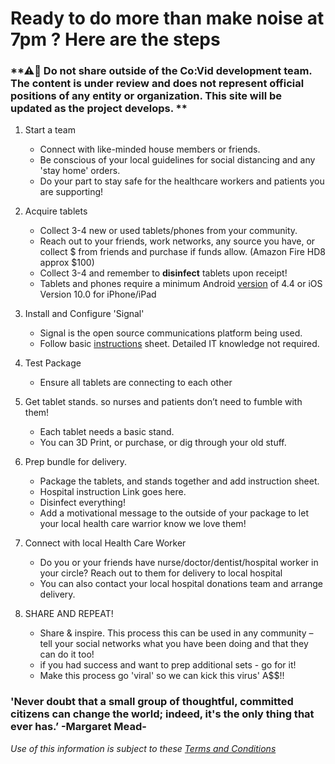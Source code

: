 # Ready to do more than make noise at 7pm ? Here are the steps

### **⚠🛑 Do not share outside of the Co:Vid development team. The content is under review and does not represent official positions of any entity or organization. This site will be updated as the project develops. **

1. Start a team
    * Connect with like-minded house members or friends. 
    * Be conscious of your local guidelines for social distancing and any 'stay home' orders. 
    * Do your part to stay safe for the healthcare workers and patients you are supporting!  
2. Acquire tablets
    * Collect 3-4 new or used tablets/phones from your community.
    * Reach out to your friends, work networks, any source you have, or collect $ from friends and purchase if funds allow. (Amazon Fire HD8 approx $100)
    * Collect 3-4 and remember to **disinfect** tablets upon receipt!
    * Tablets and phones require a minimum Android [version](#device-version-checking) of 4.4 or iOS Version 10.0 for iPhone/iPad

3. Install and Configure 'Signal'
    * Signal is the open source communications platform being used. 
    * Follow basic [instructions](device_prep.md) sheet. Detailed IT knowledge not required.
4. Test Package 
    * Ensure all tablets are connecting to each other
5. Get tablet stands. so nurses and patients don’t need to fumble with them!
    * Each tablet needs a basic stand.
    * You can 3D Print, or purchase, or dig through your old stuff.
6. Prep bundle for delivery.
    * Package the tablets, and stands together and add instruction sheet.
    * Hospital instruction Link goes here.
    * Disinfect everything!
    * Add a motivational message to the outside of your package to let your local health care warrior know we love them!
7. Connect with local Health Care Worker
    * Do you or your friends have nurse/doctor/dentist/hospital worker in your circle? Reach out to them for delivery to local hospital
    * You can also contact your local hospital donations team and arrange delivery.
8. SHARE AND REPEAT!
    * Share & inspire. This process this can be used in any community – tell your social networks what you have been doing and that they can do it too! 
    * if you had success and want to prep additional sets - go for it!
    * Make this process go 'viral' so we can kick this virus' A$$!!

### 'Never doubt that a small group of thoughtful, committed citizens can change the world; indeed, it's the only thing that ever has.’ -Margaret Mead-

*Use of this information is subject to these [Terms and Conditions](terms_conditions.md)* 
